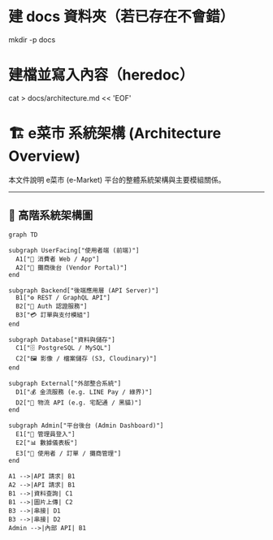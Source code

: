 # 建 docs 資料夾（若已存在不會錯）
mkdir -p docs

# 建檔並寫入內容（heredoc）
cat > docs/architecture.md << 'EOF'
# 🏗️ e菜市 系統架構 (Architecture Overview)

本文件說明 e菜市 (e-Market) 平台的整體系統架構與主要模組關係。

---

## 🎨 高階系統架構圖

```mermaid
graph TD

subgraph UserFacing["使用者端 (前端)"]
  A1["🛒 消費者 Web / App"]
  A2["🏪 攤商後台 (Vendor Portal)"]
end

subgraph Backend["後端應用層 (API Server)"]
  B1["⚙️ REST / GraphQL API"]
  B2["🔐 Auth 認證服務"]
  B3["💳 訂單與支付模組"]
end

subgraph Database["資料與儲存"]
  C1["🗄️ PostgreSQL / MySQL"]
  C2["🖼️ 影像 / 檔案儲存 (S3, Cloudinary)"]
end

subgraph External["外部整合系統"]
  D1["💰 金流服務 (e.g. LINE Pay / 綠界)"]
  D2["🚚 物流 API (e.g. 宅配通 / 黑貓)"]
end

subgraph Admin["平台後台 (Admin Dashboard)"]
  E1["🧩 管理員登入"]
  E2["📊 數據儀表板"]
  E3["🧾 使用者 / 訂單 / 攤商管理"]
end

A1 -->|API 請求| B1
A2 -->|API 請求| B1
B1 -->|資料查詢| C1
B1 -->|圖片上傳| C2
B3 -->|串接| D1
B3 -->|串接| D2
Admin -->|內部 API| B1
